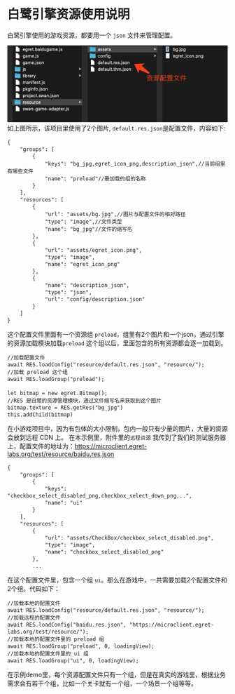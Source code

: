 # 白鹭引擎资源使用说明
白鹭引擎使用的游戏资源，都要用一个 `json` 文件来管理配置。

![](pic/p1.png)
如上图所示，该项目里使用了2个图片, `default.res.json`是配置文件，内容如下:

```
{
	"groups": [
		{
			"keys": "bg_jpg,egret_icon_png,description_json",//当前组里有哪些文件
			"name": "preload"//要加载的组的名称
		}
	],
	"resources": [
		{
			"url": "assets/bg.jpg",//图片与配置文件的相对路径
			"type": "image",//文件类型
			"name": "bg_jpg"//文件的缩写名
		},
		{
			"url": "assets/egret_icon.png",
			"type": "image",
			"name": "egret_icon_png"
		},
		{
			"name": "description_json",
			"type": "json",
			"url": "config/description.json"
		}
	]
}

```

这个配置文件里面有一个资源组 `preload`，组里有2个图片和一个json。通过引擎的资源加载模块加载`preload` 这个组以后，里面包含的所有资源都会逐一加载到。

```
//加载配置文件
await RES.loadConfig("resource/default.res.json", "resource/");
//加载 preload 这个组
await RES.loadGroup("preload");

let bitmap = new egret.Bitmap();
//RES 是白鹭的资源管理模块，通过文件缩写名来获取到这个图片
bitmap.texture = RES.getRes("bg_jpg")
this.addChild(bitmap)
```

在小游戏项目中，因为有包体的大小限制，包内一般只有少量的图片，大量的资源会放到远程 CDN 上。
在本示例里，附件里的`远程资源` 我传到了我们的测试服务器上，配置文件的地址为：https://microclient.egret-labs.org/test/resource/baidu.res.json 


```
{
	"groups": [
		{
			"keys": "checkbox_select_disabled_png,checkbox_select_down_png...",
			"name": "ui"
		}
	],
	"resources": [
		{
			"url": "assets/CheckBox/checkbox_select_disabled.png",
			"type": "image",
			"name": "checkbox_select_disabled_png"
		},
		...
```
在这个配置文件里，包含一个组 `ui`。那么在游戏中，一共需要加载2个配置文件和2个组。代码如下：

```
//加载本地的配置文件
await RES.loadConfig("resource/default.res.json", "resource/");
//加载远程的配置文件
await RES.loadConfig("baidu.res.json", "https://microclient.egret-labs.org/test/resource/");
//加载本地的配置文件里的 preload 组
await RES.loadGroup("preload", 0, loadingView);
//加载本地的配置文件里的 ui 组
await RES.loadGroup("ui", 0, loadingView);
```
在示例demo里，每个资源配置文件只有一个组，但是在真实的游戏里，根据业务需求会有若干个组，比如一个关卡就有一个组，一个场景一个组等等。
